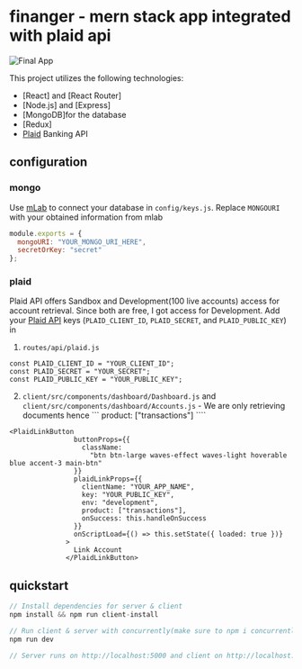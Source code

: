 # finanger - mern stack app integrated with plaid api

![Final App](https://finanger.herokuapp.com)

This project utilizes the following technologies:

- [React] and [React Router]
- [Node.js] and [Express]
- [MongoDB]for the database
- [Redux]
- [Plaid](https://plaid.com) Banking API

## configuration

### mongo

Use [mLab](https://mlab.com) to connect your database in `config/keys.js`. Replace `MONGOURI` with your obtained information from mlab

```javascript
module.exports = {
  mongoURI: "YOUR_MONGO_URI_HERE",
  secretOrKey: "secret"
};
```

### plaid

Plaid API offers Sandbox and Development(100 live accounts) access for account retrieval. Since both are free, I got access for Development. Add your [Plaid API](https://plaid.com) keys (`PLAID_CLIENT_ID`, `PLAID_SECRET`, and `PLAID_PUBLIC_KEY`) in

1. `routes/api/plaid.js`

```
const PLAID_CLIENT_ID = "YOUR_CLIENT_ID";
const PLAID_SECRET = "YOUR_SECRET";
const PLAID_PUBLIC_KEY = "YOUR_PUBLIC_KEY";
```

2. `client/src/components/dashboard/Dashboard.js` and `client/src/components/dashboard/Accounts.js` - We are only retrieving documents hence ``` product: ["transactions"] ````

```
<PlaidLinkButton
                buttonProps={{
                  className:
                    "btn btn-large waves-effect waves-light hoverable blue accent-3 main-btn"
                }}
                plaidLinkProps={{
                  clientName: "YOUR_APP_NAME",
                  key: "YOUR_PUBLIC_KEY",
                  env: "development",
                  product: ["transactions"],
                  onSuccess: this.handleOnSuccess
                }}
                onScriptLoad={() => this.setState({ loaded: true })}
              >
                Link Account
              </PlaidLinkButton>
```

## quickstart

```javascript
// Install dependencies for server & client
npm install && npm run client-install

// Run client & server with concurrently(make sure to npm i concurrently - this enables us run the server and client at the same time)
npm run dev

// Server runs on http://localhost:5000 and client on http://localhost:3000
```